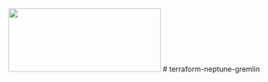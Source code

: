 <img src="https://github.com/audricganser/audricganser.github.io/blob/master/img/terraformneptunegremlin.png" height="125" width="300">
# terraform-neptune-gremlin

